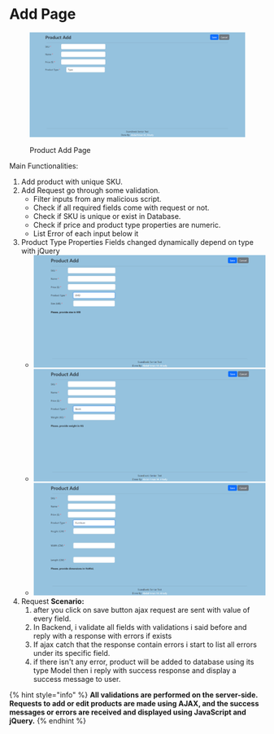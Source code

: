 # Add Page

<figure><img src="../.gitbook/assets/image (4).png" alt=""><figcaption><p>Product Add Page</p></figcaption></figure>

Main Functionalities:

1. Add product with unique SKU.
2. Add Request go through some validation.
   * Filter inputs from any malicious script.
   * Check if all required fields come with request or not.
   * Check if SKU is unique or exist in Database.
   * Check if price and product type properties are numeric.
   * List Error of each input below it
3. Product Type Properties Fields changed dynamically depend on type with jQuery
   * ![](<../.gitbook/assets/image (2).png>)
   * ![](<../.gitbook/assets/image (1).png>)
   * ![](<../.gitbook/assets/image (5).png>)
4. Request **Scenario:**
   1. after you click on save button ajax request are sent with value of every field.
   2. In Backend, i validate all fields with validations i said before and reply with a response with errors if exists
   3. If ajax catch that the response contain errors i start to list all errors under its specific field.
   4. if there isn't any error, product will be added to database using its type Model then i reply with success response and display a success message to user.

{% hint style="info" %}
**All validations are performed on the server-side. Requests to add or edit products are made using AJAX, and the success messages or errors are received and displayed using JavaScript and jQuery.**
{% endhint %}

&#x20;    &#x20;
